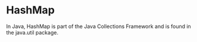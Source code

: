 # HashMap
In Java, HashMap is part of the Java Collections Framework and is found in the java.util package. 
